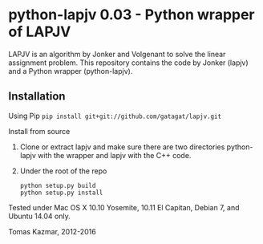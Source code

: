 python-lapjv 0.03 - Python wrapper of LAPJV
===========================================

LAPJV is an algorithm by Jonker and Volgenant to solve the linear assignment
problem. This repository contains the code by Jonker (lapjv) and a Python
wrapper (python-lapjv).

Installation
------------

  Using Pip
  ``` pip install git+git://github.com/gatagat/lapjv.git ```

  Install from source

  1. Clone or extract lapjv and make sure there are two directories python-lapjv
     with the wrapper and lapjv with the C++ code.

  2. Under the root of the repo
     ```
     python setup.py build
     python setup.py install
     ```

Tested under Mac OS X 10.10 Yosemite, 10.11 El Capitan, Debian 7, and Ubuntu 14.04 only.

Tomas Kazmar, 2012-2016
